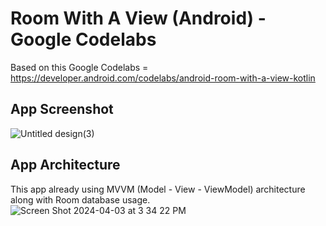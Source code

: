 # Room With A View (Android) - Google Codelabs

Based on this Google Codelabs =<br>
https://developer.android.com/codelabs/android-room-with-a-view-kotlin<br>

## App Screenshot
![Untitled design(3)](https://github.com/PutraGandaD/RoomWithView-GoogleCodeLabs/assets/54593964/303db183-9265-429d-a9a9-705efa024dc4)

## App Architecture
This app already using MVVM (Model - View - ViewModel) architecture along with Room database usage.
![Screen Shot 2024-04-03 at 3 34 22 PM](https://github.com/PutraGandaD/RoomWithView-GoogleCodeLabs/assets/54593964/973fe401-29a2-412f-8fea-a1dc06862f17)
